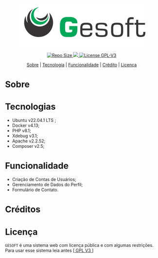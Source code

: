<div align="center">
    <p>
        <img src="https://raw.githubusercontent.com/rogerionasc/gesoft/main/img/color-gesoft.svg" width="420" />
    </p>
      <p>
          <a href="#">
            <img src="https://img.shields.io/docker/image-size/rogerionasc/gesoft?sort=date" alt="Repo Size" />
          </a>
           <a href="https://hub.docker.com/r/rogerionasc/gesoft/tags">
            <img src="https://img.shields.io/docker/v/rogerionasc/gesoft?arch=amd64&sort=date&style=flat-square alt="Version docker" />
          </a>
           <a href="https://www.gnu.org/licenses/gpl-3.0.html">
            <img src="https://img.shields.io/github/license/rogerionasc/gesoft?style=flat-square" alt="License GPL-V3" />
          </a>
    </p>
</div>

<div align="center">
    <p>
        <a href="#sobre">Sobre</a> |
        <a href="#tecnologias">Tecnologia</a> |
         <a href="#funcionalidade">Funcionalidade</a> |
        <a href="#créditos">Crédito</a> |
        <a href="#licença">Licença</a>
    </p>
</div>

# Sobre

# Tecnologias
- Ubuntu v22.04.1 LTS ;
- Docker v4.13;
- PHP v8.1;
- Xdebug v3.1;
- Apache v2.2.52;
- Composer v2.5;

# Funcionalidade

- Criação de Contas de Usuários;
- Gerenciamento de Dados do Perfil;
- Formulário de Contato.

# Créditos

# Licença

`GESOFT` é uma sistema web com licença pública e com algumas restrições. Para usar esse sistema leia antes [<a href="https://www.gnu.org/licenses/gpl-3.0.html"> GPL V3 </a>]

